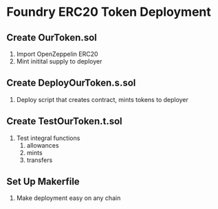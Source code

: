 # Foundry ERC20 Token Deployment

## Create OurToken.sol
1. Import OpenZeppelin ERC20
2. Mint initital supply to deployer

## Create DeployOurToken.s.sol
1. Deploy script that creates contract, mints tokens to deployer

## Create TestOurToken.t.sol
1. Test integral functions
   1. allowances
   2. mints
   3. transfers

## Set Up Makerfile
1. Make deployment easy on any chain
